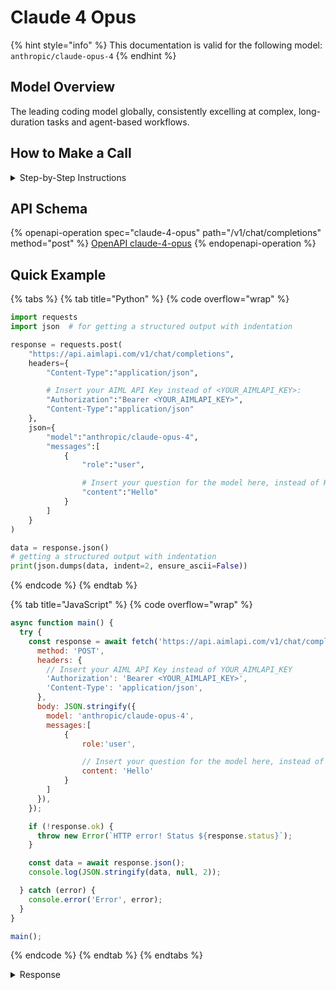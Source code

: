 # Claude 4 Opus

{% hint style="info" %}
This documentation is valid for the following model:   `anthropic/claude-opus-4`
{% endhint %}

## Model Overview

The leading coding model globally, consistently excelling at complex, long-duration tasks and agent-based workflows.

## How to Make a Call

<details>

<summary>Step-by-Step Instructions</summary>

### :digit\_one:  Setup You Can’t Skip

:black\_small\_square:  [**Create an Account**](https://aimlapi.com/app/sign-up): Visit the AI/ML API website and create an account (if you don’t have one yet).\
:black\_small\_square:  [**Generate an API Key**](https://aimlapi.com/app/keys): After logging in, navigate to your account dashboard and generate your API key. Ensure that key is enabled on UI.

### &#x20;:digit\_two:  Copy the code example

At the bottom of this page, you'll find [a code example](claude-4-opus.md#code-example) that shows how to structure the request. Choose the code snippet in your preferred programming language and copy it into your development environment.

### :digit\_three:  Modify the code example

:black\_small\_square:  Replace `<YOUR_AIMLAPI_KEY>` with your actual AI/ML API key from your account.\
:black\_small\_square:  Insert your question or request into the `content` field—this is what the model will respond to.

### :digit\_four:  <sup><sub><mark style="background-color:yellow;">(Optional)<mark style="background-color:yellow;"><sub></sup> Adjust other optional parameters if needed

Only `model` and `messages` are required parameters for this model (and we’ve already filled them in for you in the example), but you can include optional parameters if needed to adjust the model’s behavior. Below, you can find the corresponding [API schema](claude-4-opus.md#api-schema), which lists all available parameters along with notes on how to use them.

### :digit\_five:  Run your modified code

Run your modified code in your development environment. Response time depends on various factors, but for simple prompts it rarely exceeds a few seconds.

{% hint style="success" %}
If you need a more detailed walkthrough for setting up your development environment and making a request step by step — feel free to use our [Quickstart guide](../../../quickstart/setting-up.md).
{% endhint %}

</details>

## API Schema

{% openapi-operation spec="claude-4-opus" path="/v1/chat/completions" method="post" %}
[OpenAPI claude-4-opus](https://raw.githubusercontent.com/aimlapi/api-docs/refs/heads/main/docs/api-references/text-models-llm/Anthropic/claude-4-opus.json)
{% endopenapi-operation %}

## Quick Example

{% tabs %}
{% tab title="Python" %}
{% code overflow="wrap" %}
```python
import requests
import json  # for getting a structured output with indentation 

response = requests.post(
    "https://api.aimlapi.com/v1/chat/completions",
    headers={
        "Content-Type":"application/json", 

        # Insert your AIML API Key instead of <YOUR_AIMLAPI_KEY>:
        "Authorization":"Bearer <YOUR_AIMLAPI_KEY>",
        "Content-Type":"application/json"
    },
    json={
        "model":"anthropic/claude-opus-4",
        "messages":[
            {
                "role":"user",

                # Insert your question for the model here, instead of Hello:
                "content":"Hello"
            }
        ]
    }
)

data = response.json()
# getting a structured output with indentation
print(json.dumps(data, indent=2, ensure_ascii=False))
```
{% endcode %}
{% endtab %}

{% tab title="JavaScript" %}
{% code overflow="wrap" %}
```javascript
async function main() {
  try {
    const response = await fetch('https://api.aimlapi.com/v1/chat/completions', {
      method: 'POST',
      headers: {
        // Insert your AIML API Key instead of YOUR_AIMLAPI_KEY
        'Authorization': 'Bearer <YOUR_AIMLAPI_KEY>',
        'Content-Type': 'application/json',
      },
      body: JSON.stringify({
        model: 'anthropic/claude-opus-4',
        messages:[
            {
                role:'user',

                // Insert your question for the model here, instead of Hello:
                content: 'Hello'
            }
        ]
      }),
    });

    if (!response.ok) {
      throw new Error(`HTTP error! Status ${response.status}`);
    }

    const data = await response.json();
    console.log(JSON.stringify(data, null, 2));

  } catch (error) {
    console.error('Error', error);
  }
}

main();
```
{% endcode %}
{% endtab %}
{% endtabs %}

<details>

<summary>Response</summary>

{% code overflow="wrap" %}
```json5
{
  "id": "msg_01BDDxHJZjH3UBwLrZBUiASE",
  "object": "chat.completion",
  "model": "claude-opus-4-20250514",
  "choices": [
    {
      "index": 0,
      "message": {
        "reasoning_content": "",
        "content": "Hello! How can I help you today?",
        "role": "assistant"
      },
      "finish_reason": "end_turn",
      "logprobs": null
    }
  ],
  "created": 1748529508,
  "usage": {
    "prompt_tokens": 252,
    "completion_tokens": 1890,
    "total_tokens": 2142
  }
}
```
{% endcode %}

</details>
